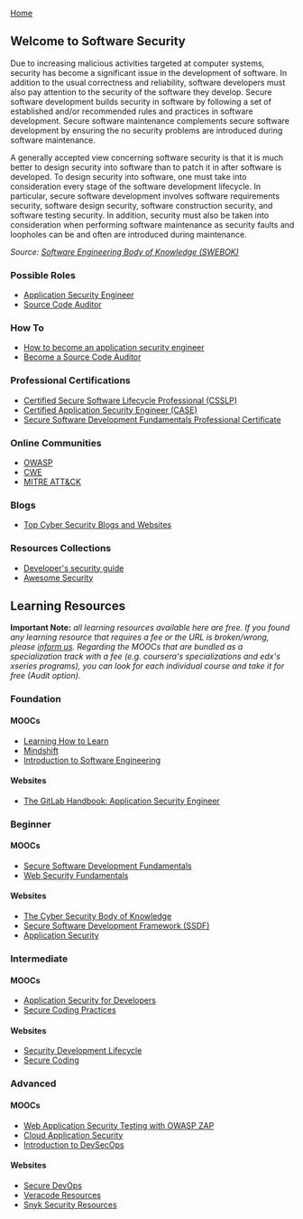 [Home](index.md)
## Welcome to Software Security

Due to increasing malicious activities targeted at computer systems, security has become a significant issue in the development of software. In addition to the usual correctness and reliability, software developers must also pay attention to the security of the software they develop. Secure software development builds security in software by following a set of established and/or recommended rules and practices in software development. Secure software maintenance complements secure software development by ensuring the no security problems are introduced during software maintenance.

A generally accepted view concerning software security is that it is much better to design security into software than to patch it in after software is developed. To design security into software, one must take into consideration every stage of the software development lifecycle. In particular, secure software development involves software requirements security, software design security, software construction security, and software testing security. In addition, security must also be taken into consideration when performing software maintenance as security faults and loopholes can be and often are introduced during maintenance.

*Source: [Software Engineering Body of Knowledge (SWEBOK)](https://www.computer.org/education/bodies-of-knowledge/software-engineering)*

### Possible Roles

- [Application Security Engineer](https://www.hackerone.com/knowledge-center/application-security-engineer)
- [Source Code Auditor](https://cybersecurityguide.org/careers/security-code-auditor/)

### How To

- [How to become an application security engineer](https://learn.techbeacon.com/units/how-become-application-security-engineer)
- [Become a Source Code Auditor](http://www.cyberdegrees.org/jobs/source-code-auditor/)

### Professional Certifications

- [Certified Secure Software Lifecycle Professional (CSSLP)](https://www.isc2.org/certifications/csslp)
- [Certified Application Security Engineer (CASE)](https://cert.eccouncil.org/ec-certified-application-security-engineer.html)
- [Secure Software Development Fundamentals Professional Certificate](https://www.edx.org/certificates/professional-certificate/linuxfoundationx-secure-software-development-fundamentals)

### Online Communities

- [OWASP](https://owasp.org/)
- [CWE](https://cwe.mitre.org/index.html)
- [MITRE ATT&CK](https://attack.mitre.org/)

### Blogs

- [Top Cyber Security Blogs and Websites](https://blog.feedspot.com/cyber_security_blogs/)

### Resources Collections

- [Developer's security guide](https://techbeacon.com/developer-secure-code-starter-kit-resources)
- [Awesome Security](https://github.com/sbilly/awesome-security)

## Learning Resources

**Important Note:** *all learning resources available here are free. If you found any learning resource that requires a fee or the URL is broken/wrong, please [inform us](https://github.com/ayshahrah/seg/issues). Regarding the MOOCs that are bundled as a specialization track with a fee (e.g. coursera's specializations and edx's xseries programs), you can look for each individual course and take it for free (Audit option).*

### Foundation

#### MOOCs

- [Learning How to Learn](https://www.coursera.org/learn/learning-how-to-learn)
- [Mindshift](https://www.coursera.org/learn/mindshift)
- [Introduction to Software Engineering](https://www.coursera.org/learn/introduction-to-software-engineering)

#### Websites

- [The GitLab Handbook: Application Security Engineer](https://handbook.gitlab.com/job-families/security/application-security/)

### Beginner

#### MOOCs

- [Secure Software Development Fundamentals](https://www.edx.org/professional-certificate/linuxfoundationx-secure-software-development-fundamentals)
- [Web Security Fundamentals](https://www.edx.org/course/web-security-fundamentals-kuleuvenx-websecx)

#### Websites

- [The Cyber Security Body of Knowledge](https://www.cybok.org/)
- [Secure Software Development Framework (SSDF)](https://csrc.nist.rip/Projects/ssdf/publications)
- [Application Security](https://learn.techbeacon.com/tracks/application-security)

### Intermediate

#### MOOCs

- [Application Security for Developers](https://www.edx.org/course/application-security-for-developers)
- [Secure Coding Practices](https://www.coursera.org/specializations/secure-coding-practices)

#### Websites

- [Security Development Lifecycle](https://www.microsoft.com/en-us/SDL)
- [Secure Coding](https://developers.redhat.com/topics/secure-coding/)

### Advanced

#### MOOCs

- [Web Application Security Testing with OWASP ZAP](https://www.coursera.org/projects/web-application-security-testing-with-owsap-zap)
- [Cloud Application Security](https://www.coursera.org/learn/cloud-application-security)
- [Introduction to DevSecOps](https://www.coursera.org/learn/introduction-to-devsecops)

#### Websites

- [Secure DevOps](https://learn.techbeacon.com/tracks/secure-devops)
- [Veracode Resources](https://www.veracode.com/resources)
- [Snyk Security Resources](https://snyk.io/security-resources/)
